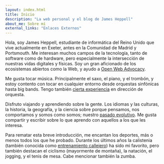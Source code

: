 ```yaml
---
layout: index.html
title: Inicio
description: "La web personal y el blog de James Heppell"
about_me: Sobre mí
external_links: "Enlaces Externos"
---
```

Hola, soy James Heppell, estudiante de informática del Reino Unido que vive actualmente en Exeter, antes en la Comunidad de Madrid y Portsmouth. Me interesan muchos campos de la tecnología, tanto de software como de hardware, pero especialmente la intersección de nuestras vidas digitales y físicas. Soy un gran aficionado de los ecosistemas abiertos como la Web, y ayudo a [Open Web Advocacy](https://open-web-advocacy.org).

Me gusta tocar música. Principalmente el saxo, el piano, y el trombón, y estoy contento con tocar en cualquier entorno desde orquestas sinfónicas hasta big bands. Tengo también [cierta experiencia](https://www.youtube.com/watch?v=IKI8LknMd1M&list=PLxxOvCPuFEb1UJYyw-_zzGBljsXabj3hb&index=9) en dirección de orquesta.

Disfruto viajando y aprendiendo sobre la gente. Los idiomas y las culturas, la historia, la geografía, y la ciencia sobre porque pensamos, nos comportamos y somos como somos; nuestro [pasado evolutivo](https://www.onezoom.org/life/@_ozid=-60047?otthome=%40%3D871935#x713,y-22,w0.9374). Me gusta compartir y escribir sobre lo que aprendo con aquellos a los que les interesa.

Para rematar esta breve introducción, me encantan los deportes, más o menos todos los que he probado. Durante los últimos años la calistenia (también conocida como [entrenamiento callejero](https://es.wikipedia.org/wiki/Entrenamiento_callejero)) ha sido mi favorito, pero también destacan el ciclismo (mayormente de montaña), la natación, el jogging, y el tenis de mesa. Cabe mencionar también la zumba.
